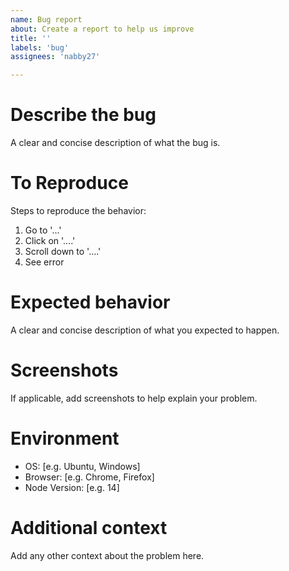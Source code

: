 ```yaml
---
name: Bug report
about: Create a report to help us improve
title: ''
labels: 'bug'
assignees: 'nabby27'

---
```


# Describe the bug
A clear and concise description of what the bug is.

# To Reproduce
Steps to reproduce the behavior:
1. Go to '...'
2. Click on '....'
3. Scroll down to '....'
4. See error

# Expected behavior
A clear and concise description of what you expected to happen.

# Screenshots
If applicable, add screenshots to help explain your problem.

# Environment
 - OS: [e.g. Ubuntu, Windows]
 - Browser: [e.g. Chrome, Firefox]
 - Node Version: [e.g. 14]

# Additional context
Add any other context about the problem here.